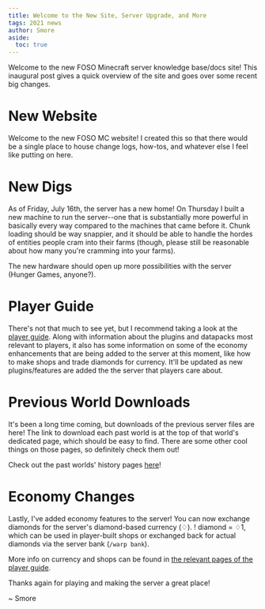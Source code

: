 ```yaml
---
title: Welcome to the New Site, Server Upgrade, and More
tags: 2021 news
author: Smore
aside:
  toc: true
---
```


Welcome to the new FOSO Minecraft server knowledge base/docs site! This inaugural post gives a quick overview of the site and goes over some recent big changes.

<!--more-->

# New Website

Welcome to the new FOSO MC website! I created this so that there would be a single place to house change logs, how-tos, and whatever else I feel like putting on here.

# New Digs

As of Friday, July 16th, the server has a new home! On Thursday I built a new machine to run the server--one that is substantially more powerful in basically every way compared to the machines that came before it. Chunk loading should be way snappier, and it should be able to handle the hordes of entities people cram into their farms (though, please still be reasonable about how many you're cramming into your farms).

The new hardware should open up more possibilities with the server (Hunger Games, anyone?).

# Player Guide

There's not that much to see yet, but I recommend taking a look at the [player guide](/misc/player-guide/player-guide). Along with information about the plugins and datapacks most relevant to players, it also has some information on some of the economy enhancements that are being added to the server at this moment, like how to make shops and trade diamonds for currency. It'll be updated as new plugins/features are added the the server that players care about.

# Previous World Downloads

It's been a long time coming, but downloads of the previous server files are here! The link to download each past world is at the top of that world's dedicated page, which should be easy to find. There are some other cool things on those pages, so definitely check them out!

Check out the past worlds' history pages [here](/misc/past-worlds/past-worlds)!

# Economy Changes

Lastly, I've added economy features to the server! You can now exchange diamonds for the server's diamond-based currency (♢). ! diamond = ♢1, which can be used in player-built shops or exchanged back for actual diamonds via the server bank (`/warp bank`).

More info on currency and shops can be found in [the relevant pages of the player guide](/misc/player-guide/server-currency).

Thanks again for playing and making the server a great place!

~ Smore

